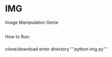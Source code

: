 # IMG
Image Manipulation Genie

##
How to Run:

###
clone/download
enter directory
'''python img.py'''
